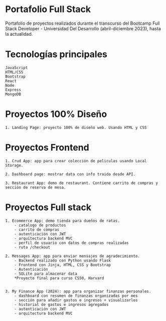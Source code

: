 # Portafolio Full Stack

Portafolio de proyectos realizados durante el transcurso del Bootcamp Full Stack Developer - Universidad Del Desarrollo (abril-diciembre 2023), hasta la actualidad. 

# Tecnologías principales
    JavaScript
    HTML/CSS
    Bootstrap
    React
    Node
    Express
    MongoDB

# Proyectos 100% Diseño

    1. Landing Page: proyecto 100% de diseño web. Usando HTML y CSS

# Proyectos Frontend

    1. Crud App: app para crear colección de peliculas usando Local Storage.

    2. Dashboard page: mostrar data con info traida desde API.

    3. Restaurant App: demo de restaurant. Contiene carrito de compras y
    sección de reserva de mesa. 

# Proyectos Full stack

    1. Ecommerce App: demo tienda para dueños de ratas. 
        - catalogo de productos
        - carrito de compras
        - autenticación con JWT
        - arquitectura backend MVC
        - perfil de usuario con datos de compras realizadas
        - ruta /checkout
    
    2. Messages App: app para enviar mensajes de agradecimiento.
        - Backend realizado con Python usando Flask
        - Frontend con Jinja, HTML, CSS y Bootstrap
        - Autenticación
        - SQLite para almacenar data
        *Proyecto final para curso CS50, Harvard
    

    3. My Finance App (2024): app para organizar finanzas personales.
        - dashboard con resumen de finanzas organizadas por mes
        - sección para añadir gastos e ingresos + visualizarlos
        - historial de gastos e ingresos agregados
        - autenticación con JWT
        - arquitectura backend MVC


    